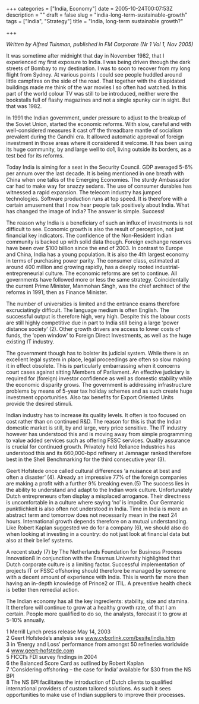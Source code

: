 +++
categories = ["India, Economy"]
date = 2005-10-24T00:07:53Z
description = ""
draft = false
slug = "india-long-term-sustainable-growth"
tags = ["India", "Strategy"]
title = "India, long-term sustainable growth?"

+++


*Written by Alfred Tuinman,  published in FM Corporate (Nr 1 Vol 1, Nov 2005)*  
 
It was sometime after midnight that day in November 1982, that I experienced my first exposure to India. I was being driven through the dark streets of Bombay to my destination. I was to soon to recover from my long flight from Sydney. At various points I could see people huddled around little campfires on the side of the road. That together with the dilapidated buildings made me think of the war movies I so often had watched. In this part of the world colour TV was still to be introduced, neither were the bookstalls full of flashy magazines and not a single spunky car in sight. But that was 1982.

  
 In 1991 the Indian government, under pressure to adjust to the breakup of the Soviet Union, started the economic reforms. With slow, careful and with well-considered measures it cast off the threadbare mantle of socialism prevalent during the Gandhi era. It allowed automatic approval of foreign investment in those areas where it considered it welcome. It has been using its huge community, by and large well to do1, living outside its borders, as a test bed for its reforms.  

 Today India is aiming for a seat in the Security Council. GDP averaged 5-6% per annum over the last decade. It is being mentioned in one breath with China when one talks of the Emerging Economies. The sturdy Ambassador car had to make way for snazzy sedans. The use of consumer durables has witnessed a rapid expansion. The telecom industry has jumped technologies. Software production runs at top speed. It is therefore with a certain amusement that I now hear people talk positively about India. What has changed the image of India? The answer is simple. Success!

The reason why India is a beneficiary of such an influx of investments is not difficult to see. Economic growth is also the result of perception, not just financial key indicators. The confidence of the Non-Resident Indian community is backed up with solid data though. Foreign exchange reserves have been over $100 billion since the end of 2003. In contrast to Europe and China, India has a young population. It is also the 4th largest economy in terms of purchasing power parity. The consumer class, estimated at around 400 million and growing rapidly, has a deeply rooted industrial-entrepreneurial culture. The economic reforms are set to continue. All governments have followed more or less the same strategy. Coincidentally the current Prime Minister, Manmohan Singh, was the chief architect of the reforms in 1991, then as Finance Minister.  

 The number of universities is limited and the entrance exams therefore excruciatingly difficult. The language medium is often English. The successful output is therefore high, very high. Despite this the labour costs are still highly competitive due in part to India still being a large ‘power distance society’ (2). Other growth drivers are access to lower costs of funds, the ‘open window’ to Foreign Direct Investments, as well as the huge existing IT industry.

The government though has to bolster its judicial system. While there is an excellent legal system in place, legal proceedings are often so slow making it in effect obsolete. This is particularly embarrassing when it concerns court cases against sitting Members of Parliament. An effective judiciary is required for (foreign) investor confidence as well as domestic stability while the economic disparity grows. The government is addressing infrastructure problems by means of 5-year tax holiday schemes and as such create huge investment opportunities. Also tax benefits for Export Oriented Units provide the desired stimuli.

Indian industry has to increase its quality levels. It often is too focused on cost rather than on continued R&D. The reason for this is that the Indian domestic market is still, by and large, very price sensitive. The IT industry however has understood this and is moving away from simple programming to value added services such as offering FSSC services. Quality assurance is crucial for continued growth. Privately held Reliance Industries has understood this and its 660,000-bpd refinery at Jamnagar ranked therefore best in the Shell Benchmarking for the third consecutive year (3).

Geert Hofstede once called cultural differences ‘a nuisance at best and often a disaster’ (4). Already an impressive 77% of the foreign companies are making a profit with a further 9% breaking even.(5) The success lies in the ability to understand and adapt to the Indian work culture. Unfortunately Dutch entrepreneurs often display a misplaced arrogance. Their directness is uncomfortable in a culture where saying ‘no’ is impolite. Our Germanic punktlichkeit is also often not understood in India. Time in India is more an abstract term and tomorrow does not necessarily mean in the next 24 hours. International growth depends therefore on a mutual understanding. Like Robert Kaplan suggested we do for a company (6), we should also do when looking at investing in a country: do not just look at financial data but also at their belief systems.

A recent study (7) by The Netherlands Foundation for Business Process Innovation8 in conjunction with the Erasmus University highlighted that Dutch corporate culture is a limiting factor. Successful implementation of projects IT or FSSC offshoring should therefore be managed by someone with a decent amount of experience with India. This is worth far more then having an in-depth knowledge of Prince2 or ITIL. A preventive health check is better then remedial action.

The Indian economy has all the key ingredients: stability, size and stamina. It therefore will continue to grow at a healthy growth rate, of that I am certain. People more qualified to do so, the analysts, forecast it to grow at 5-10% annually.

1 Merrill Lynch press release May 14, 2003  
 2 Geert Hofstede’s analysis see www.cyborlink.com/besite/india.htm  
 3 in ‘Energy and Loss’ performance from amongst 50 refineries worldwide  
 4 www.geert-hofstede.com  
 5 FICCI’s FDI survey findings in 2004  
 6 the Balanced Score Card as outlined by Robert Kaplan  
 7 ‘Considering offshoring – the case for India’ available for $30 from the NS BPI  
 8 The NS BPI facilitates the introduction of Dutch clients to qualified international providers of custom tailored solutions. As such it sees opportunities to make use of Indian suppliers to improve their processes.

